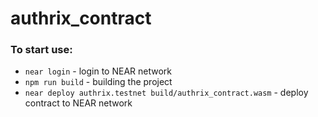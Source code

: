 # authrix_contract


### To start use:
- `near login` - login to NEAR network
- `npm run build` - building the project
- `near deploy authrix.testnet build/authrix_contract.wasm` - deploy contract to NEAR network
